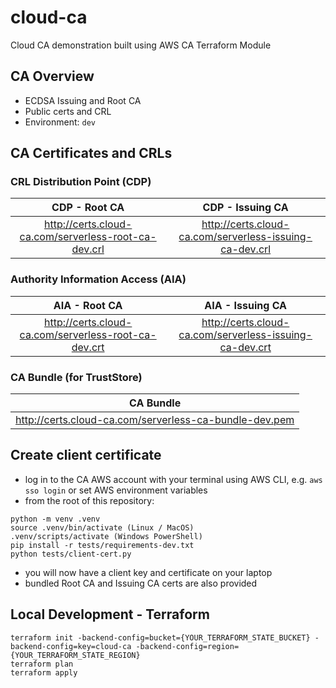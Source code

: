 # cloud-ca
Cloud CA demonstration built using AWS CA Terraform Module

## CA Overview
* ECDSA Issuing and Root CA
* Public certs and CRL
* Environment: `dev`

## CA Certificates and CRLs

### CRL Distribution Point (CDP)

|                                       CDP - Root CA                                        |                                         CDP - Issuing CA                                         |
:------------:|:------------:|
|                    http://certs.cloud-ca.com/serverless-root-ca-dev.crl                     |                      http://certs.cloud-ca.com/serverless-issuing-ca-dev.crl                      |

### Authority Information Access (AIA)

|                                       AIA - Root CA                                        |                                       AIA - Issuing CA                                        |
|:------------:|:------------:|
|                    http://certs.cloud-ca.com/serverless-root-ca-dev.crt                     |                    http://certs.cloud-ca.com/serverless-issuing-ca-dev.crt                     |

### CA Bundle (for TrustStore)

|                                          CA Bundle                                           |
|:--------------------------------------------------------------------------------------------:|
|                      http://certs.cloud-ca.com/serverless-ca-bundle-dev.pem                       |


## Create client certificate
* log in to the CA AWS account with your terminal using AWS CLI, e.g. `aws sso login` or set AWS environment variables
* from the root of this repository:
```
python -m venv .venv
source .venv/bin/activate (Linux / MacOS)
.venv/scripts/activate (Windows PowerShell)
pip install -r tests/requirements-dev.txt
python tests/client-cert.py
```
* you will now have a client key and certificate on your laptop
* bundled Root CA and Issuing CA certs are also provided



## Local Development - Terraform
```
terraform init -backend-config=bucket={YOUR_TERRAFORM_STATE_BUCKET} -backend-config=key=cloud-ca -backend-config=region={YOUR_TERRAFORM_STATE_REGION}
terraform plan
terraform apply
```
